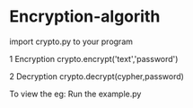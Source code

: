 # Encryption-algorith
import crypto.py to your program

1 Encryption
crypto.encrypt('text','password')

2 Decryption
crypto.decrypt(cypher,password)


To view the eg:   Run the example.py
